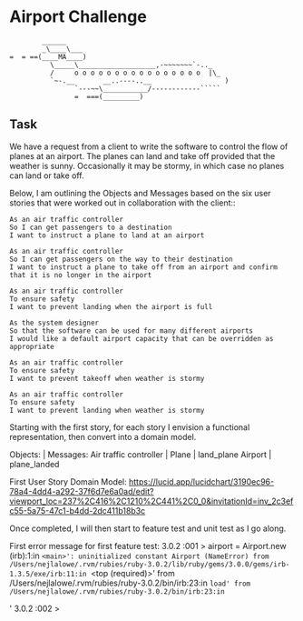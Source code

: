 Airport Challenge
=================

```
        ______
        _\____\___
=  = ==(____MA____)
          \_____\___________________,-~~~~~~~`-.._
          /     o o o o o o o o o o o o o o o o  |\_
          `~-.__       __..----..__                  )
                `---~~\___________/------------`````
                =  ===(_________)

```


Task
-----

We have a request from a client to write the software to control the flow of planes at an airport. The planes can land and take off provided that the weather is sunny. Occasionally it may be stormy, in which case no planes can land or take off.  

Below, I am outlining the Objects and Messages based on the six user stories that were worked out in collaboration with the client::

```
As an air traffic controller 
So I can get passengers to a destination 
I want to instruct a plane to land at an airport

As an air traffic controller 
So I can get passengers on the way to their destination 
I want to instruct a plane to take off from an airport and confirm that it is no longer in the airport

As an air traffic controller 
To ensure safety 
I want to prevent landing when the airport is full 

As the system designer
So that the software can be used for many different airports
I would like a default airport capacity that can be overridden as appropriate

As an air traffic controller 
To ensure safety 
I want to prevent takeoff when weather is stormy 

As an air traffic controller 
To ensure safety 
I want to prevent landing when weather is stormy 
``` 

Starting with the first story, for each story I envision a functional representation, then convert into a domain model.

Objects:	       | Messages:
Air traffic controller | 
Plane	               | land_plane
Airport	               | plane_landed

First User Story Domain Model: https://lucid.app/lucidchart/3190ec96-78a4-4dd4-a292-37f6d7e6a0ad/edit?viewport_loc=237%2C416%2C1210%2C441%2C0_0&invitationId=inv_2c3efc55-5a75-47c1-b4dd-2dc411b18b3c

Once completed, I will then start to feature test and unit test as I go along.

First error message for first feature test:
3.0.2 :001 > airport = Airport.new
(irb):1:in `<main>': uninitialized constant Airport (NameError)
        from /Users/nejlalowe/.rvm/rubies/ruby-3.0.2/lib/ruby/gems/3.0.0/gems/irb-1.3.5/exe/irb:11:in `<top (required)>'
        from /Users/nejlalowe/.rvm/rubies/ruby-3.0.2/bin/irb:23:in `load'
        from /Users/nejlalowe/.rvm/rubies/ruby-3.0.2/bin/irb:23:in `<main>'
3.0.2 :002 > 
